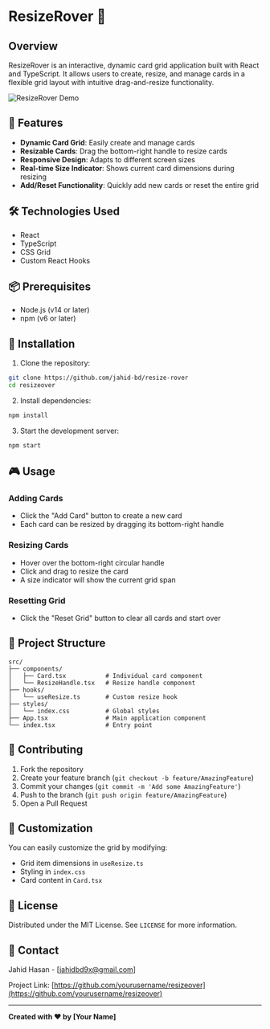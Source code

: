 # ResizeRover 🌟

## Overview

ResizeRover is an interactive, dynamic card grid application built with React and TypeScript. It allows users to create, resize, and manage cards in a flexible grid layout with intuitive drag-and-resize functionality.

![ResizeRover Demo](assets/image.png)

## 🚀 Features

- **Dynamic Card Grid**: Easily create and manage cards
- **Resizable Cards**: Drag the bottom-right handle to resize cards
- **Responsive Design**: Adapts to different screen sizes
- **Real-time Size Indicator**: Shows current card dimensions during resizing
- **Add/Reset Functionality**: Quickly add new cards or reset the entire grid

## 🛠 Technologies Used

- React
- TypeScript
- CSS Grid
- Custom React Hooks

## 📦 Prerequisites

- Node.js (v14 or later)
- npm (v6 or later)

## 🔧 Installation

1. Clone the repository:

```bash
git clone https://github.com/jahid-bd/resize-rover
cd resizeover
```

2. Install dependencies:

```bash
npm install
```

3. Start the development server:

```bash
npm start
```

## 🎮 Usage

### Adding Cards

- Click the "Add Card" button to create a new card
- Each card can be resized by dragging its bottom-right handle

### Resizing Cards

- Hover over the bottom-right circular handle
- Click and drag to resize the card
- A size indicator will show the current grid span

### Resetting Grid

- Click the "Reset Grid" button to clear all cards and start over

## 🧩 Project Structure

```
src/
├── components/
│   ├── Card.tsx           # Individual card component
│   └── ResizeHandle.tsx   # Resize handle component
├── hooks/
│   └── useResize.ts       # Custom resize hook
├── styles/
│   └── index.css          # Global styles
├── App.tsx                # Main application component
└── index.tsx              # Entry point
```

## 🤝 Contributing

1. Fork the repository
2. Create your feature branch (`git checkout -b feature/AmazingFeature`)
3. Commit your changes (`git commit -m 'Add some AmazingFeature'`)
4. Push to the branch (`git push origin feature/AmazingFeature`)
5. Open a Pull Request

## 🔬 Customization

You can easily customize the grid by modifying:

- Grid item dimensions in `useResize.ts`
- Styling in `index.css`
- Card content in `Card.tsx`

## 📝 License

Distributed under the MIT License. See `LICENSE` for more information.

## 🌈 Contact

Jahid Hasan - [jahidbd9x@gmail.com]

Project Link: [https://github.com/yourusername/resizeover](https://github.com/yourusername/resizeover)

---

**Created with ❤️ by [Your Name]**
